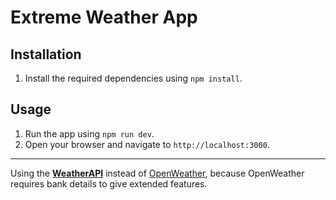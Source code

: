 # Extreme Weather App

## Installation
1. Install the required dependencies using `npm install`.

## Usage

1. Run the app using `npm run dev`.
2. Open your browser and navigate to `http://localhost:3000`.
---
Using the **[WeatherAPI](www.weatherapi.com)** instead of [OpenWeather](https://openweathermap.org/), because OpenWeather requires bank details to give extended features.
